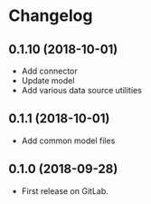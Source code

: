 # Changelog

## 0.1.10 (2018-10-01)

* Add connector
* Update model
* Add various data source utilities

## 0.1.1 (2018-10-01)

* Add common model files

## 0.1.0 (2018-09-28)

* First release on GitLab.
